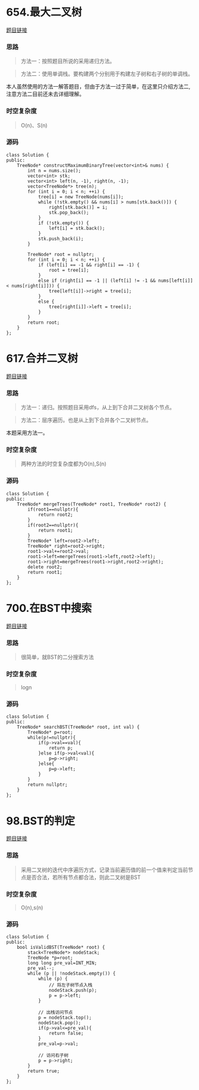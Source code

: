 # 654.最大二叉树

[题目链接](https://leetcode.cn/problems/maximum-binary-tree/description/)

### 思路

> 方法一：按照题目所说的采用递归方法。

> 方法二：使用单调栈。要构建两个分别用于构建左子树和右子树的单调栈。

本人虽然使用的方法一解答题目，但由于方法一过于简单，在这里只介绍方法二,注意方法二目前还未去详细理解。

### 时空复杂度

> O(n)、S(n)

### 源码

```
class Solution {
public:
    TreeNode* constructMaximumBinaryTree(vector<int>& nums) {
        int n = nums.size();
        vector<int> stk;
        vector<int> left(n, -1), right(n, -1);
        vector<TreeNode*> tree(n);
        for (int i = 0; i < n; ++i) {
            tree[i] = new TreeNode(nums[i]);
            while (!stk.empty() && nums[i] > nums[stk.back()]) {
                right[stk.back()] = i;
                stk.pop_back();
            }
            if (!stk.empty()) {
                left[i] = stk.back();
            }
            stk.push_back(i);
        }

        TreeNode* root = nullptr;
        for (int i = 0; i < n; ++i) {
            if (left[i] == -1 && right[i] == -1) {
                root = tree[i];
            }
            else if (right[i] == -1 || (left[i] != -1 && nums[left[i]] < nums[right[i]])) {
                tree[left[i]]->right = tree[i];
            }
            else {
                tree[right[i]]->left = tree[i];
            }
        }
        return root;
    }
};

```



# 617.合并二叉树

[题目链接](https://leetcode.cn/problems/merge-two-binary-trees/description/)

### 思路

> 方法一：递归。按照题目采用dfs，从上到下合并二叉树各个节点。

> 方法二：层序遍历。也是从上到下合并各个二叉树节点。

本题采用方法一。

### 时空复杂度

> 两种方法的时空复杂度都为O(n),S(n)

### 源码

```
class Solution {
public:
    TreeNode* mergeTrees(TreeNode* root1, TreeNode* root2) {
        if(root1==nullptr){
            return root2;
        }
        if(root2==nullptr){
            return root1;
        }
        TreeNode* left=root2->left;
        TreeNode* right=root2->right;
        root1->val+=root2->val;
        root1->left=mergeTrees(root1->left,root2->left);
        root1->right=mergeTrees(root1->right,root2->right);
        delete root2;
        return root1;
    }
};
```



# 700.在BST中搜索

[题目链接](https://leetcode.cn/problems/search-in-a-binary-search-tree/description/)

### 思路

> 很简单，就BST的二分搜索方法

### 时空复杂度

> logn

### 源码

```
class Solution {
public:
    TreeNode* searchBST(TreeNode* root, int val) {
        TreeNode* p=root;
        while(p!=nullptr){
            if(p->val==val){
                return p;
            }else if(p->val<val){
                p=p->right;
            }else{
                p=p->left;
            }
        }
        return nullptr;
    }
};
```



# 98.BST的判定

[题目链接](https://leetcode.cn/problems/validate-binary-search-tree/description/)

### 思路

> 采用二叉树的迭代中序遍历方式，记录当前遍历值的前一个值来判定当前节点是否合法，若所有节点都合法，则此二叉树是BST

### 时空复杂度

>  O(n),s(n)

### 源码

```
class Solution {
public:
    bool isValidBST(TreeNode* root) {
        stack<TreeNode*> nodeStack;
        TreeNode *p=root;
        long long pre_val=INT_MIN;
        pre_val--;
        while (p || !nodeStack.empty()) {
            while (p) {
                // 将左子树节点入栈
                nodeStack.push(p);
                p = p->left;
            }

            // 出栈访问节点
            p = nodeStack.top();
            nodeStack.pop();
            if(p->val<=pre_val){
                return false;
            }
            pre_val=p->val;

            // 访问右子树
            p = p->right;
        }
        return true;
    }
};
```

